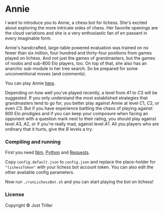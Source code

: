 # Annie

I want to introduce you to Annie, a chess bot for lichess. She's excited about exploring the more intricate sides of chess. Her favorite openings are the cloud variations and she is a very enthusiastic fan of en passant in every imaginable form.

Annie's handcrafted, large-table powered evaluation was trained on no fewer than six million, four hundred and thirty-four positions from games played on lichess.
And not just the games of grandmasters, but the games of noobs and sub-800 Elo players, too. On top of that, she also has an anarchic sub-module in her tree search. So be prepared for some unconventional moves (and comments).

You can play Annie [here](https://lichess.org/@/Annie_Archy).

Depending on how well you've played recently, a level from $A1$ to $C3$ will be suggested. If you only understand the most established strategies that grandmasters tend to go for, you better play against Annie at level $C1$, $C2$, or even $C3$. But if you have experience battling the chaos of playing against 800 Elo prodigies and if you can keep your composure when facing an opponent with a question mark next to their rating, you should play against level $A3$, $A2$, or if you're really mad, against level $A1$. All you players who are ordinary that it hurts, give the $B$ levels a try.

### Compiling and running

First you need [Nim](https://nim-lang.org/), [Python](https://www.python.org/) and [Requests](https://pypi.org/project/requests/).

Copy `config.default.json` to `config.json` and replace the place-holder for `"lichessToken"` with your lichess bot account token. You can also edit the other available config parameters.

Now run `./runLichessBot.sh` and you can start playing the bot on lichess!

### License

Copyright © Jost Triller
